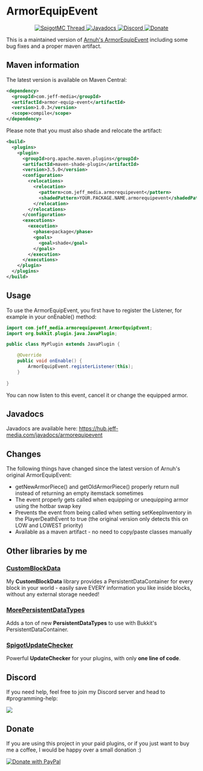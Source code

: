 # ArmorEquipEvent
<!--- Buttons start -->
<p align="center">
  <a href="https://www.spigotmc.org/threads/arnuhs-armorequipevent.545188/">
    <img src="https://static.jeff-media.com/img/button_spigotmc_thread.png?3" alt="SpigotMC Thread">
  </a>
  <a href="https://hub.jeff-media.com/javadocs/com/jeff-media/armor-equip-event/1.0.2/">
    <img src="https://static.jeff-media.com/img/button_javadocs.png?3" alt="Javadocs">
  </a>
  <a href="https://discord.jeff-media.com/">
    <img src="https://static.jeff-media.com/img/button_discord.png?3" alt="Discord">
  </a>
  <a href="https://paypal.me/mfnalex">
    <img src="https://static.jeff-media.com/img/button_donate.png?3" alt="Donate">
  </a>
</p>
<!--- Buttons end -->
This is a maintained version of <a href="https://github.com/Arnuh/ArmorEquipEvent">Arnuh's ArmorEquipEvent</a> including some bug fixes and a proper maven artifact.

## Maven information

The latest version is available on Maven Central:

```xml
<dependency>
  <groupId>com.jeff-media</groupId>
  <artifactId>armor-equip-event</artifactId>
  <version>1.0.3</version>
  <scope>compile</scope>
</dependency>
```

Please note that you must also shade and relocate the artifact:

```xml
<build>
  <plugins>
    <plugin>
      <groupId>org.apache.maven.plugins</groupId>
      <artifactId>maven-shade-plugin</artifactId>
      <version>3.5.0</version>
      <configuration>
        <relocations>
          <relocation>
            <pattern>com.jeff_media.armorequipevent</pattern>
            <shadedPattern>YOUR.PACKAGE.NAME.armorequipevent</shadedPattern>
          </relocation>
        </relocations>
      </configuration>
      <executions>
        <execution>
          <phase>package</phase>
          <goals>
            <goal>shade</goal>
          </goals>
        </execution>
      </executions>
    </plugin>
  </plugins>
</build>
```

## Usage

To use the ArmorEquipEvent, you first have to register the Listener, for example in your onEnable() method:

```java
import com.jeff_media.armorequipevent.ArmorEquipEvent;
import org.bukkit.plugin.java.JavaPlugin;

public class MyPlugin extends JavaPlugin {

    @Override
    public void onEnable() {
        ArmorEquipEvent.registerListener(this);
    }
    
}
```

You can now listen to this event, cancel it or change the equipped armor.

## Javadocs

Javadocs are available here: https://hub.jeff-media.com/javadocs/armorequipevent

## Changes

The following things have changed since the latest version of Arnuh's original ArmorEquipEvent:

- getNewArmorPiece() and getOldArmorPiece() properly return null instead of returning an empty itemstack sometimes
- The event properly gets called when equipping or unequipping armor using the hotbar swap key
- Prevents the event from being called when setting setKeepInventory in the PlayerDeathEvent to true (the original version only detects this on LOW and LOWEST priority)
- Available as a maven artifact - no need to copy/paste classes manually

## Other libraries by me

### [CustomBlockData](https://github.com/JEFF-Media-GbR/CustomBlockData)
My **CustomBlockData** library provides a PersistentDataContainer for every block in your world - easily save EVERY information you like inside blocks, without any external storage needed!

### [MorePersistentDataTypes](https://github.com/JEFF-Media-GbR/MorePersistentDataTypes)
Adds a ton of new **PersistentDataTypes** to use with Bukkit's PersistentDataContainer.

### [SpigotUpdateChecker](https://github.com/JEFF-Media-GbR/Spigot-UpdateChecker)
Powerful **UpdateChecker** for your plugins, with only **one line of code**.

## Discord

If you need help, feel free to join my Discord server and head to #programming-help:

<a href="https://discord.jeff-media.com"><img src="https://api.jeff-media.de/img/discord1.png"></a>

## Donate

If you are using this project in your paid plugins, or if you just want to buy me a coffee, I would be happy over a small donation :)

<a href="https://paypal.me/mfnalex"><img src="https://www.paypalobjects.com/en_US/DK/i/btn/btn_donateCC_LG.gif" border="0" name="submit" title="PayPal - The safer, easier way to pay online!" alt="Donate with PayPal" /></a>
